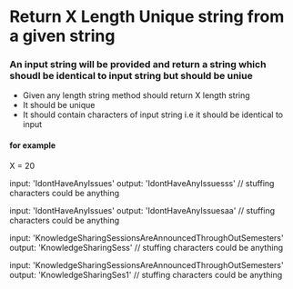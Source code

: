 # Return X Length Unique string from a given string

### An input string will be provided and return a string which shoudl be identical to input string but should be uniue

- Given any length string method should return X length string
- It should be unique
- It should contain characters of input string i.e it should be identical to input

#### for example

X = 20

input: 'IdontHaveAnyIssues'
output: 'IdontHaveAnyIssuesss' // stuffing characters could be anything

input: 'IdontHaveAnyIssues'
output: 'IdontHaveAnyIssuesaa' // stuffing characters could be anything

input: 'KnowledgeSharingSessionsAreAnnouncedThroughOutSemesters'
output: 'KnowledgeSharingSess' // stuffing characters could be anything

input: 'KnowledgeSharingSessionsAreAnnouncedThroughOutSemesters'
output: 'KnowledgeSharingSes1' // stuffing characters could be anything

